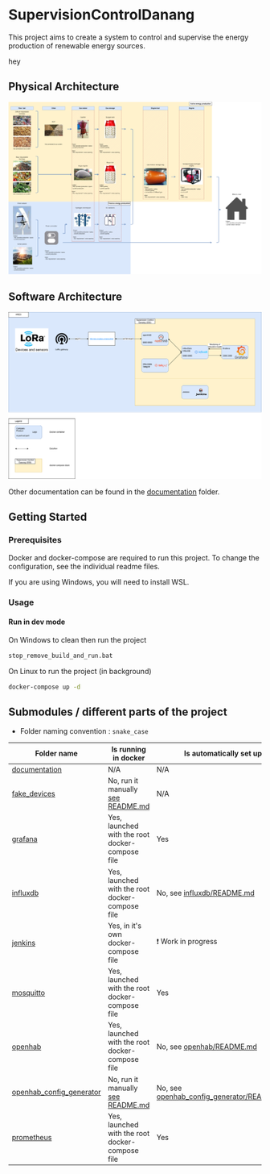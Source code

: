 # SupervisionControlDanang

This project aims to create a system to control and supervise the energy production of renewable energy sources.

hey

## Physical Architecture

![Physical Architecture](./documentation/HRES%20schema.drawio.png)

## Software Architecture

![Software Architecture](./documentation/Software%20architecture.drawio.png)

Other documentation can be found in the [documentation](./documentation) folder.

## Getting Started

### Prerequisites

Docker and docker-compose are required to run this project.
To change the configuration, see the individual readme files.

If you are using Windows, you will need to install WSL.

### Usage

#### Run in dev mode

On Windows to clean then run the project

```bash
stop_remove_build_and_run.bat
```

On Linux to run the project (in background)

```bash
docker-compose up -d
```

## Submodules / different parts of the project

- Folder naming convention : `snake_case`

| Folder name                                            | Is running in docker                                                    | Is automatically set up                                                          |
|--------------------------------------------------------|-------------------------------------------------------------------------|----------------------------------------------------------------------------------|
| [documentation](./documentation)                       | N/A                                                                     | N/A                                                                              |
| [fake_devices](./fake_devices)                         | No, run it manually [see README.md](fake_devices/README.md)             | N/A                                                                              |
| [grafana](./grafana)                                   | Yes, launched with the root docker-compose file                         | Yes                                                                              |
| [influxdb](./grafana)                                  | Yes, launched with the root docker-compose file                         | No, see [influxdb/README.md](influxdb/README.md)                                 |
| [jenkins](./jenkins)                                   | Yes, in it's own docker-compose file                                    | ❗ Work in progress                                                               |
| [mosquitto](./mosquitto)                               | Yes, launched with the root docker-compose file                         | Yes                                                                              |
| [openhab](./openhab)                                   | Yes, launched with the root docker-compose file                         | No, see [openhab/README.md](openhab/README.md)                                   |
| [openhab_config_generator](./openhab_config_generator) | No, run it manually [see README.md](openhab_config_generator/README.md) | No, see [openhab_config_generator/README.md](openhab_config_generator/README.md) |
| [prometheus](./prometheus)                             | Yes, launched with the root docker-compose file                         | Yes                                                                              |

